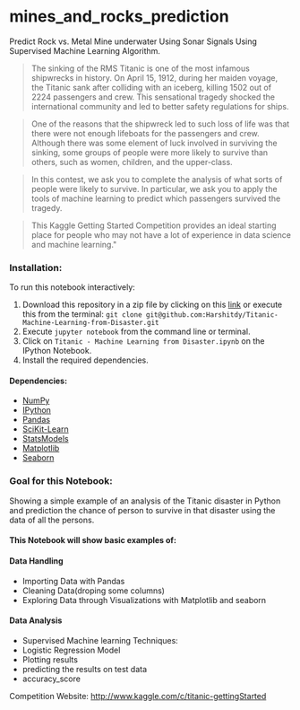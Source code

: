 # mines_and_rocks_prediction

Predict Rock vs. Metal Mine underwater Using Sonar Signals Using Supervised Machine Learning Algorithm.

>The sinking of the RMS Titanic is one of the most infamous shipwrecks in history.  On April 15, 1912, during her maiden voyage, the Titanic sank after colliding with an iceberg, killing 1502 out of 2224 passengers and crew.  This sensational tragedy shocked the international community and led to better safety regulations for ships.

>One of the reasons that the shipwreck led to such loss of life was that there were not enough lifeboats for the passengers and crew.  Although there was some element of luck involved in surviving the sinking, some groups of people were more likely to survive than others, such as women, children, and the upper-class.

>In this contest, we ask you to complete the analysis of what sorts of people were likely to survive.  In particular, we ask you to apply the tools of machine learning to predict which passengers survived the tragedy.

>This Kaggle Getting Started Competition provides an ideal starting place for people who may not have a lot of experience in data science and machine learning."

### Installation:

To run this notebook interactively:

1. Download this repository in a zip file by clicking on this [link](https://github.com/Harshitdy/Titanic-Machine-Learning-from-Disaster/archive/refs/heads/main.zip) or execute this from the terminal:
`git clone git@github.com:Harshitdy/Titanic-Machine-Learning-from-Disaster.git`
2. Execute `jupyter notebook` from the command line or terminal.
3. Click on `Titanic - Machine Learning from Disaster.ipynb` on the IPython Notebook.
4. Install the required dependencies.

#### Dependencies:
* [NumPy](http://www.numpy.org/)
* [IPython](http://ipython.org/)
* [Pandas](http://pandas.pydata.org/)
* [SciKit-Learn](http://scikit-learn.org/stable/)
* [StatsModels](http://statsmodels.sourceforge.net/)
* [Matplotlib](http://matplotlib.org/)
* [Seaborn](https://seaborn.pydata.org/installing.html)

### Goal for this Notebook:
Showing a simple example of an analysis of the Titanic disaster in Python and prediction the chance of person to survive in that disaster using the data of all the persons.

#### This Notebook will show basic examples of:
#### Data Handling
*   Importing Data with Pandas
*   Cleaning Data(droping some columns)
*   Exploring Data through Visualizations with Matplotlib and seaborn

#### Data Analysis
*    Supervised Machine learning Techniques:
*    Logistic Regression Model
*    Plotting results
*    predicting the results on test data
*    accuracy_score

Competition Website: http://www.kaggle.com/c/titanic-gettingStarted
